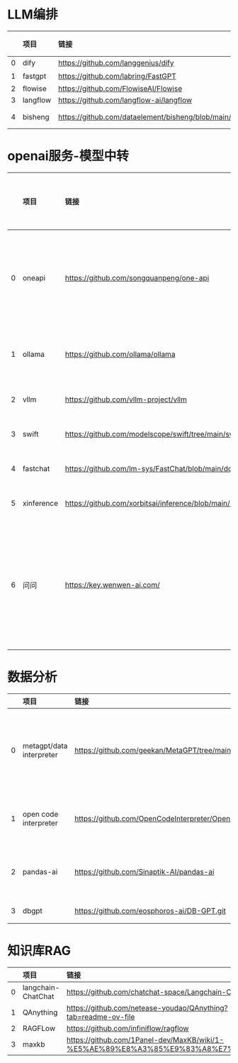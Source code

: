 

# LLM编排
|    | 项目     | 链接                                                       | 文档   | 引擎      | 内置模型中转功能                                                                                    |
|---:|:---------|:-----------------------------------------------------------|:-------|:----------|:----------------------------------------------------------------------------------------------------|
|  0 | dify     | https://github.com/langgenius/dify                         |        |           | 是                                                                                                  |
|  1 | fastgpt  | https://github.com/labring/FastGPT                         |        |           | 通过oneapi实现                                                                                      |
|  2 | flowise  | https://github.com/FlowiseAI/Flowise                       |        | langchain |                                                                                                     |
|  3 | langflow | https://github.com/langflow-ai/langflow                    |        | langchain |                                                                                                     |
|  4 | bisheng  | https://github.com/dataelement/bisheng/blob/main/README.md |        |           | 支持openai ， 各大ai平台api， 和本地模型https://dataelem.feishu.cn/wiki/MYIvwCtCtiIbvzkjkhacCrOQn9g |


# openai服务-模型中转
|    | 项目       | 链接                                                                                                           | 兼容 OpenAI 的 RESTful API   | 多模型支持   | openai api接入支持   | UI管理页面                                   | 简介                                                                |
|---:|:-----------|:---------------------------------------------------------------------------------------------------------------|:-----------------------------|:-------------|:---------------------|:---------------------------------------------|:--------------------------------------------------------------------|
|  0 | oneapi     | https://github.com/songquanpeng/one-api                                                                        | 是                           | 是           | 是                   | 有                                           | 支持各大ai平台的api接入和转发，服务格式为openai                     |
|  1 | ollama     | https://github.com/ollama/ollama                                                                               | 是                           | 是           | 否                   | 有，https://github.com/open-webui/open-webui | 支持本地模型启动，用的人比较多                                      |
|  2 | vllm       | https://github.com/vllm-project/vllm                                                                           | 是                           | 否           | 否                   |                                              | 支持本地模型启动                                                    |
|  3 | swift      | https://github.com/modelscope/swift/tree/main/swift | 是                           | 否           | 否                   | 有，一个简单的web页面                        | 支持本地模型启动                                                    |
|  4 | fastchat   | https://github.com/lm-sys/FastChat/blob/main/docs/openai_api.md                                                | 是                           | 是           | 否                   |                                              | 支持本地模型启动                                                    |
|  5 | xinference | https://github.com/xorbitsai/inference/blob/main/README_zh_CN.md                                               | 是                           | 是           | 否                   | 有                                           | 支持本地模型启动                                                    |
|  6 | 问问       | https://key.wenwen-ai.com/                                                                                     | 是                           | 是           | 否                   | 有                                           | 一个付费的服务网站，基本等于oneapi的商业版，但是只能使用gpt类的模型 |


# 数据分析
|    | 项目                     | 链接                                                       | 文档                                                        | 简介                                                            |
|---:|:-------------------------|:-----------------------------------------------------------|:------------------------------------------------------------|:----------------------------------------------------------------|
|  0 | metagpt/data interpreter | https://github.com/geekan/MetaGPT/tree/main/examples/di    |                                                             | 实现了类似openai code interpreter的功能，并且支持ai自动训练模型 |
|  1 | open code interpreter    | https://github.com/OpenCodeInterpreter/OpenCodeInterpreter |                                                             | 实现了类似openai code interpreter的功能                         |
|  2 | pandas-ai                | https://github.com/Sinaptik-AI/pandas-ai                   |                                                             | 实现了chatbi的功能， 可以快速接入pandas                         |
|  3 | dbgpt                    | https://github.com/eosphoros-ai/DB-GPT.git                 | https://www.yuque.com/eosphoros/dbgpt-docs/ew0kf1plm0bru2ga | 支持多种数据库                                                  |


# 知识库RAG
|    | 项目               | 链接                                                                            |
|---:|:-------------------|:--------------------------------------------------------------------------------|
|  0 | langchain-ChatChat | https://github.com/chatchat-space/Langchain-Chatchat                            |
|  1 | QAnything          | https://github.com/netease-youdao/QAnything?tab=readme-ov-file                  |
|  2 | RAGFLow            | https://github.com/infiniflow/ragflow                                           |
|  3 | maxkb              | https://github.com/1Panel-dev/MaxKB/wiki/1-%E5%AE%89%E8%A3%85%E9%83%A8%E7%BD%B2 |
